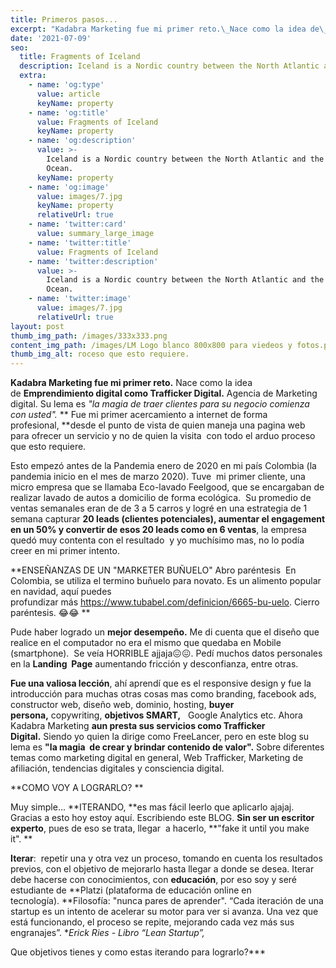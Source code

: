 ```yaml
---
title: Primeros pasos...
excerpt: "Kadabra Marketing fue mi primer reto.\_Nace como la idea de\_Emprendimiento digital como Trafficker Digital.\_Agencia de Marketing digital. Su lema es\_\"la magia de traer clientes para su negocio comienza con usted\".\_**\_Fue mi primer acercamiento a internet de forma profesional,\_**desde el punto de vista de quien maneja una pagina web para ofrecer un servicio y no de quien la visita\_ con todo el arduo proceso que esto requiere."
date: '2021-07-09'
seo:
  title: Fragments of Iceland
  description: Iceland is a Nordic country between the North Atlantic and the Arctic Ocean.
  extra:
    - name: 'og:type'
      value: article
      keyName: property
    - name: 'og:title'
      value: Fragments of Iceland
      keyName: property
    - name: 'og:description'
      value: >-
        Iceland is a Nordic country between the North Atlantic and the Arctic
        Ocean.
      keyName: property
    - name: 'og:image'
      value: images/7.jpg
      keyName: property
      relativeUrl: true
    - name: 'twitter:card'
      value: summary_large_image
    - name: 'twitter:title'
      value: Fragments of Iceland
    - name: 'twitter:description'
      value: >-
        Iceland is a Nordic country between the North Atlantic and the Arctic
        Ocean.
    - name: 'twitter:image'
      value: images/7.jpg
      relativeUrl: true
layout: post
thumb_img_path: /images/333x333.png
content_img_path: /images/LM Logo blanco 800x800 para viedeos y fotos.png
thumb_img_alt: roceso que esto requiere.
---
```

**Kadabra Marketing fue mi primer reto.** Nace como la idea de **Emprendimiento digital como Trafficker Digital.** Agencia de Marketing digital. Su lema es *"la magia de traer clientes para su negocio comienza con usted".* ** Fue mi primer acercamiento a internet de forma profesional, **desde el punto de vista de quien maneja una pagina web para ofrecer un servicio y no de quien la visita  con todo el arduo proceso que esto requiere.


Esto empezó antes de la Pandemia enero de 2020 en mi país Colombia (la pandemia inicio en el mes de marzo 2020). Tuve  mi primer cliente, una micro empresa que se llamaba Eco-lavado Feelgood, que se encargaban de realizar lavado de autos a domicilio de forma ecológica. 
Su promedio de ventas semanales eran de de 3 a 5 carros y logré en una estrategia de 1 semana capturar **20 leads (clientes potenciales), aumentar el engagement en un 50% y convertir de esos 20 leads como en 6 ventas**, la empresa quedó muy contenta con el resultado  y yo muchísimo mas, no lo podía creer en mi primer intento.


**ENSEÑANZAS DE UN "MARKETER BUÑUELO"
Abro paréntesis 
En Colombia, se utiliza el termino buñuelo para novato. Es un alimento popular en navidad, aquí puedes profundizar más https://www.tubabel.com/definicion/6665-bu-uelo.
Cierro paréntesis. 😂😂 **

Pude haber logrado un **mejor desempeño.** Me di cuenta que el diseño que realice en el computador no era el mismo que quedaba en Mobile (smartphone).  Se veía HORRIBLE ajjaja😖😖. Pedí muchos datos personales en la **Landing  Page** aumentando fricción y desconfianza, entre otras.


**Fue una valiosa lección**, ahí aprendí que es el responsive design y fue la introducción para muchas otras cosas mas como branding, facebook ads, constructor web, diseño web, dominio, hosting, **buyer persona,** copywriting, **objetivos SMART,**   Google Analytics etc.
Ahora Kadabra Marketing **aun presta sus servicios como Trafficker Digital.** Siendo yo quien la dirige como FreeLancer, pero en este blog su lema es **"la magia  de crear y brindar contenido de valor".** Sobre diferentes temas como marketing digital en general, Web Trafficker, Marketing de afiliación, tendencias digitales y consciencia digital.

**COMO VOY A LOGRARLO? **


Muy simple... **ITERANDO, **es mas fácil leerlo que aplicarlo ajajaj. Gracias a esto hoy estoy aquí. Escribiendo este BLOG. **Sin ser un escritor experto**, pues de eso se trata, llegar  a hacerlo, **"fake it until you make it". **

**Iterar**:  repetir una y otra vez un proceso, tomando en cuenta los resultados previos, con el objetivo de mejorarlo hasta llegar a donde se desea. Iterar debe hacerse con conocimientos, con **educación**, por eso soy y seré estudiante de **Platzi (plataforma de educación online en tecnología). **Filosofía: "nunca pares de aprender".
“Cada iteración de una startup es un intento de acelerar su motor para ver si avanza. Una vez que está funcionando, el proceso se repite, mejorando cada vez más sus engranajes”. **Erick Ries - Libro “Lean Startup”,*

Que objetivos tienes y como estas iterando para lograrlo?***

